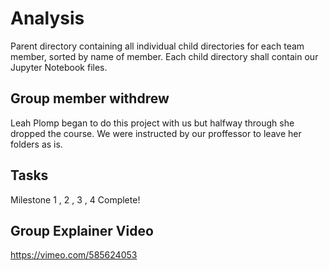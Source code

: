# Analysis

Parent directory containing all individual child directories for each team member, sorted by name of member. Each child directory shall contain our Jupyter Notebook files.
## Group member withdrew
Leah Plomp began to do this project with us but halfway through she dropped the course. We were instructed by our proffessor to leave her folders as is.
## Tasks
Milestone 1 , 2 , 3 , 4 Complete!
## Group Explainer Video
https://vimeo.com/585624053
